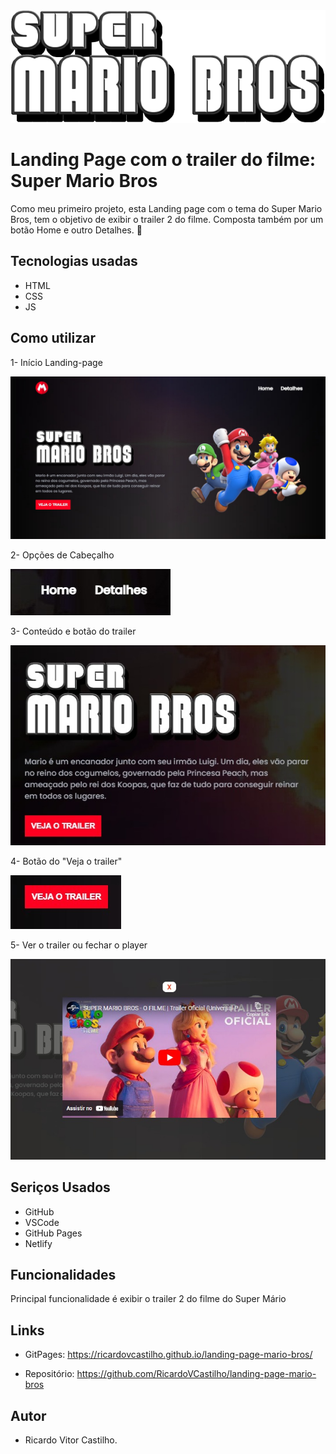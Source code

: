  <img src= "./src/imagens/titulo.png" alt= "Imagem com o título: Super Mario Bros" width= "970" height= "180">

#  Landing Page com o trailer do filme: Super Mario Bros
 Como meu primeiro projeto, esta Landing page com o tema do Super Mario Bros, tem o objetivo de exibir o trailer 2 do filme. Composta também por um botão Home e outro Detalhes. 🍄

 ## Tecnologias usadas
 - HTML
 - CSS
 - JS

## Como utilizar
1- Início Landing-page

<img src="./src/imagens/imagens-readme/readme-imagem-inicio-landing-page.jpeg">

2- Opções de Cabeçalho

<img src="./src/imagens/imagens-readme/imagem-readme-home-detalhes.jpeg">

3- Conteúdo e botão do trailer

<img src="./src/imagens/imagens-readme/readme-conteudo-botao.jpeg">

4- Botão do "Veja o trailer"

<img src="./src/imagens/imagens-readme/readme-botao-trailer.jpeg">

5- Ver o trailer ou fechar o player

<img src="./src/imagens/imagens-readme/readme-trailer-fechar.jpeg">

## Seriços Usados
- GitHub
- VSCode
- GitHub Pages
- Netlify

## Funcionalidades
Principal funcionalidade é exibir o trailer 2 do filme do Super Mário

## Links
- GitPages: https://ricardovcastilho.github.io/landing-page-mario-bros/

- Repositório: https://github.com/RicardoVCastilho/landing-page-mario-bros

## Autor

- Ricardo Vitor Castilho.  
